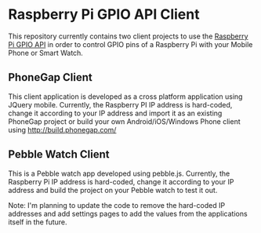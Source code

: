 # Raspberry Pi GPIO API Client #

This repository currently contains two client projects to use the [Raspberry Pi GPIO API](https://bitbucket.org/CorrosiveKid/raspberrypi-gpio-api) in order to control GPIO pins of a Raspberry Pi with your Mobile Phone or Smart Watch. 

## PhoneGap Client ##
This client application is developed as a cross platform application using JQuery mobile. Currently, the Raspberry PI IP address is hard-coded, change it according to your IP address and import it as an existing PhoneGap project or build your own Android/iOS/Windows Phone client using http://build.phonegap.com/

## Pebble Watch Client ##
This is a Pebble watch app developed using pebble.js. Currently, the Raspberry Pi IP address is hard-coded, change it according to your IP address and build the project on your Pebble watch to test it out.

Note: I'm planning to update the code to remove the hard-coded IP addresses and add settings pages to add the values from the applications itself in the future.